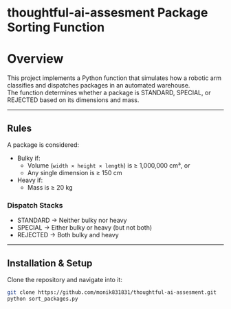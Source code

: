 # thoughtful-ai-assesment Package Sorting Function

# Overview
This project implements a Python function that simulates how a robotic arm classifies and dispatches packages in an automated warehouse.  
The function determines whether a package is STANDARD, SPECIAL, or REJECTED based on its dimensions and mass.

---

## Rules

A package is considered:

- Bulky if:
  - Volume (`width × height × length`) is ≥ 1,000,000 cm³, or
  - Any single dimension is ≥ 150 cm  
- Heavy if:
  - Mass is ≥ 20 kg

### Dispatch Stacks
- STANDARD → Neither bulky nor heavy  
- SPECIAL → Either bulky or heavy (but not both)  
- REJECTED → Both bulky and heavy  

---

## Installation & Setup
Clone the repository and navigate into it:

```bash
git clone https://github.com/monik831831/thoughtful-ai-assesment.git
python sort_packages.py
